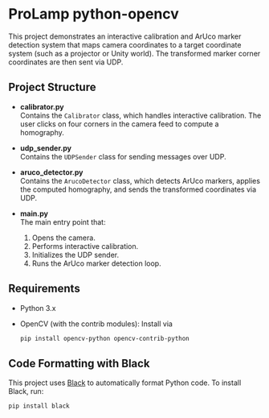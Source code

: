 # ProLamp python-opencv

This project demonstrates an interactive calibration and ArUco marker detection system that maps camera coordinates to a target coordinate system (such as a projector or Unity world). The transformed marker corner coordinates are then sent via UDP.

## Project Structure

- **calibrator.py**  
  Contains the `Calibrator` class, which handles interactive calibration. The user clicks on four corners in the camera feed to compute a homography.

- **udp_sender.py**  
  Contains the `UDPSender` class for sending messages over UDP.

- **aruco_detector.py**  
  Contains the `ArucoDetector` class, which detects ArUco markers, applies the computed homography, and sends the transformed coordinates via UDP.

- **main.py**  
  The main entry point that:
  1. Opens the camera.
  2. Performs interactive calibration.
  3. Initializes the UDP sender.
  4. Runs the ArUco marker detection loop.

## Requirements

- Python 3.x
- OpenCV (with the contrib modules): Install via

  ```bash
  pip install opencv-python opencv-contrib-python
  ```


## Code Formatting with Black

This project uses [Black](https://github.com/psf/black) to automatically format Python code. To install Black, run:

```bash
pip install black
```
